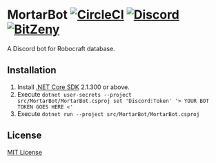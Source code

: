 # MortarBot [![CircleCI](https://img.shields.io/circleci/token/99773e659534bdfb0ae232268fd203ba230a7406/project/github/acid-chicken/MortarBot.svg?logo=circleci&colorA=161616&colorB=04aa51&style=for-the-badge)](https://circleci.com/gh/acid-chicken/Mortarbot) [![Discord](https://img.shields.io/discord/448139568924065792.svg?logo=discord&colorA=697ec4&colorB=7289da&style=for-the-badge)](https://discord.gg/43cH7nk) [![BitZeny](https://zny.pw/badge/ZtipUCycA38u2b8EB1MkbAJdCKDVoShZVS?style=for-the-badge&colorB=007ec6)](https://zny.pw/insight/address/ZtipUCycA38u2b8EB1MkbAJdCKDVoShZVS)

A Discord bot for Robocraft database.

## Installation

1. Install [.NET Core SDK](https://dot.net/sdk) 2.1.300 or above.
2. Execute `dotnet user-secrets --project src/MortarBot/MortarBot.csproj set 'Discord:Token' '> YOUR BOT TOKEN GOES HERE <'`
3. Execute `dotnet run --project src/MortarBot/MortarBot.csproj`

## License

[MIT License](https://github.com/acid-chicken/MortarBot/blob/master/LICENSE)

